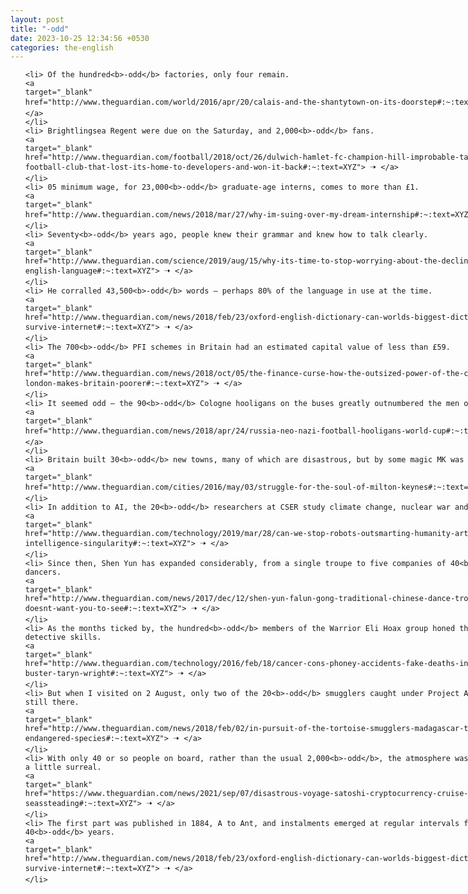 ```yaml
---
layout: post
title: "-odd"
date: 2023-10-25 12:34:56 +0530
categories: the-english
---
```

<style>
    ol {
        width: 800px;
        margin: 0 auto;
    }
ol li {
    font-size: 18px;
    line-height: 1.5;
    padding-bottom: 8px;
}
</style>
<ol>

    <li> Of the hundred<b>-odd</b> factories, only four remain.
    <a 
    target="_blank" 
    href="http://www.theguardian.com/world/2016/apr/20/calais-and-the-shantytown-on-its-doorstep#:~:text=XYZ"> 🠢 </a>
    </li>
    <li> Brightlingsea Regent were due on the Saturday, and 2,000<b>-odd</b> fans.
    <a 
    target="_blank" 
    href="http://www.theguardian.com/football/2018/oct/26/dulwich-hamlet-fc-champion-hill-improbable-tale-tiny-football-club-that-lost-its-home-to-developers-and-won-it-back#:~:text=XYZ"> 🠢 </a>
    </li>
    <li> 05 minimum wage, for 23,000<b>-odd</b> graduate-age interns, comes to more than £1.
    <a 
    target="_blank" 
    href="http://www.theguardian.com/news/2018/mar/27/why-im-suing-over-my-dream-internship#:~:text=XYZ"> 🠢 </a>
    </li>
    <li> Seventy<b>-odd</b> years ago, people knew their grammar and knew how to talk clearly.
    <a 
    target="_blank" 
    href="http://www.theguardian.com/science/2019/aug/15/why-its-time-to-stop-worrying-about-the-decline-of-the-english-language#:~:text=XYZ"> 🠢 </a>
    </li>
    <li> He corralled 43,500<b>-odd</b> words – perhaps 80% of the language in use at the time.
    <a 
    target="_blank" 
    href="http://www.theguardian.com/news/2018/feb/23/oxford-english-dictionary-can-worlds-biggest-dictionary-survive-internet#:~:text=XYZ"> 🠢 </a>
    </li>
    <li> The 700<b>-odd</b> PFI schemes in Britain had an estimated capital value of less than £59.
    <a 
    target="_blank" 
    href="http://www.theguardian.com/news/2018/oct/05/the-finance-curse-how-the-outsized-power-of-the-city-of-london-makes-britain-poorer#:~:text=XYZ"> 🠢 </a>
    </li>
    <li> It seemed odd – the 90<b>-odd</b> Cologne hooligans on the buses greatly outnumbered the men outside.
    <a 
    target="_blank" 
    href="http://www.theguardian.com/news/2018/apr/24/russia-neo-nazi-football-hooligans-world-cup#:~:text=XYZ"> 🠢 </a>
    </li>
    <li> Britain built 30<b>-odd</b> new towns, many of which are disastrous, but by some magic MK was got right.
    <a 
    target="_blank" 
    href="http://www.theguardian.com/cities/2016/may/03/struggle-for-the-soul-of-milton-keynes#:~:text=XYZ"> 🠢 </a>
    </li>
    <li> In addition to AI, the 20<b>-odd</b> researchers at CSER study climate change, nuclear war and bioweapons.
    <a 
    target="_blank" 
    href="http://www.theguardian.com/technology/2019/mar/28/can-we-stop-robots-outsmarting-humanity-artificial-intelligence-singularity#:~:text=XYZ"> 🠢 </a>
    </li>
    <li> Since then, Shen Yun has expanded considerably, from a single troupe to five companies of 40<b>-odd</b> dancers.
    <a 
    target="_blank" 
    href="http://www.theguardian.com/news/2017/dec/12/shen-yun-falun-gong-traditional-chinese-dance-troupe-china-doesnt-want-you-to-see#:~:text=XYZ"> 🠢 </a>
    </li>
    <li> As the months ticked by, the hundred<b>-odd</b> members of the Warrior Eli Hoax group honed their detective skills.
    <a 
    target="_blank" 
    href="http://www.theguardian.com/technology/2016/feb/18/cancer-cons-phoney-accidents-fake-deaths-internet-hoax-buster-taryn-wright#:~:text=XYZ"> 🠢 </a>
    </li>
    <li> But when I visited on 2 August, only two of the 20<b>-odd</b> smugglers caught under Project Alarm were still there.
    <a 
    target="_blank" 
    href="http://www.theguardian.com/news/2018/feb/02/in-pursuit-of-the-tortoise-smugglers-madagascar-trafficking-endangered-species#:~:text=XYZ"> 🠢 </a>
    </li>
    <li> With only 40 or so people on board, rather than the usual 2,000<b>-odd</b>, the atmosphere was relaxed, if a little surreal.
    <a 
    target="_blank" 
    href="https://www.theguardian.com/news/2021/sep/07/disastrous-voyage-satoshi-cryptocurrency-cruise-ship-seassteading#:~:text=XYZ"> 🠢 </a>
    </li>
    <li> The first part was published in 1884, A to Ant, and instalments emerged at regular intervals for the next 40<b>-odd</b> years.
    <a 
    target="_blank" 
    href="http://www.theguardian.com/news/2018/feb/23/oxford-english-dictionary-can-worlds-biggest-dictionary-survive-internet#:~:text=XYZ"> 🠢 </a>
    </li>